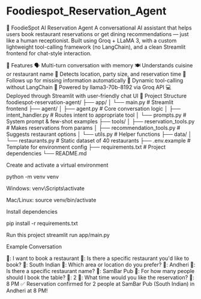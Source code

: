 # Foodiespot_Reservation_Agent
🧠 FoodieSpot AI Reservation Agent
A conversational AI assistant that helps users book restaurant reservations or get dining recommendations — just like a human receptionist. Built using Groq + LLaMA 3, with a custom lightweight tool-calling framework (no LangChain), and a clean Streamlit frontend for chat-style interaction.

🚀 Features
🗣️ Multi-turn conversation with memory
🍽️ Understands cuisine or restaurant name
📍 Detects location, party size, and reservation time
🤖 Follows up for missing information automatically
🔧 Dynamic tool-calling without LangChain
🧠 Powered by llama3-70b-8192 via Groq API
💻 Deployed through Streamlit with user-friendly chat UI
📁 Project Structure
foodiespot-reservation-agent/ 
├── app/ 
│ └── main.py # Streamlit frontend 
├── agent/ 
│ ├── agent.py # Core conversation logic 
│ ├── intent_handler.py # Routes intent to appropriate tool 
│ └── prompts.py # System prompt & few-shot examples ├── tools/ │ ├── reservation_tools.py # Makes reservations from params │ ├── recommendation_tools.py # Suggests restaurant options │ └── utils.py # Helper functions ├── data/ │ └── restaurants.py # Static dataset of 40 restaurants ├── .env.example # Template for environment config ├── requirements.txt # Project dependencies └── README.md

Create and activate a virtual environment

python -m venv venv

Windows:
venv\Scripts\activate

Mac/Linux:
source venv/bin/activate

Install dependencies

pip install -r requirements.txt

Run this project streamlit run app/main.py

Example Conversation

👤: I want to book a restaurant 🤖: Is there a specific restaurant you'd like to book? 👤: South Indian 🤖: Which area or location do you prefer? 👤: Andheri 🤖: Is there a specific restaurant name? 👤: SamBar Pub 🤖: For how many people should I book the table? 👤: 2 🤖: What time would you like the reservation? 👤: 8 PM ✅ Reservation confirmed for 2 people at SamBar Pub (South Indian) in Andheri at 8 PM!
